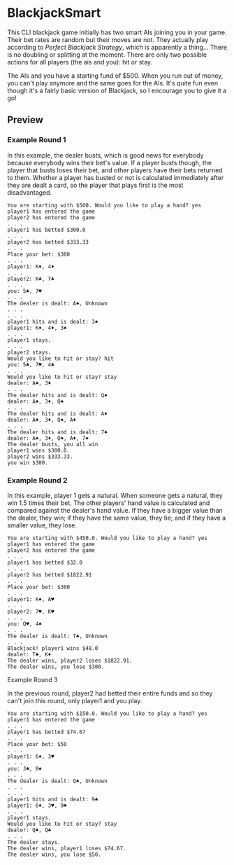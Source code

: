 # BlackjackSmart

This CLI blackjack game initially has two smart AIs joining you in your game. Their bet rates are random but their moves are not.
They actually play according to _Perfect Blackjack Strategy_, which is apparently a thing... There is no doubling or splitting at the moment. There are only two possible actions for all players (the ais and you): hit or stay.

The AIs and you have a starting fund of $500. When you run out of money, you can't play anymore and the same goes for the AIs. It's quite fun even though it's a fairly basic version of Blackjack, so I encourage you to give it a go!

## Preview

### Example Round 1

In this example, the dealer busts, which is good news for everybody because everybody wins their bet's value. If a player busts though, the player that busts loses their bet, and other players have their bets returned to them. Whether a player has busted or not is calculated immediately after they are dealt a card, so the player that plays first is the most disadvantaged.

```
You are starting with $500. Would you like to play a hand? yes
player1 has entered the game
player2 has entered the game
. . .
player1 has betted $300.0
. . .
player2 has betted $333.33
. . .
Place your bet: $300
. . .
player1: K♦, 4♦
. . .
player2: K♣, T♣
. . .
you: 5♣, 7♥
. . .
The dealer is dealt: A♠, Unknown
. . .
. . .
player1 hits and is dealt: 3♠
player1: K♦, 4♦, 3♠
. . .
player1 stays.
. . .
player2 stays.
Would you like to hit or stay? hit
you: 5♣, 7♥, 4♣
. . .
Would you like to hit or stay? stay
dealer: A♠, 3♦
. . .
The dealer hits and is dealt: Q♠
dealer: A♠, 3♦, Q♠
. . .
The dealer hits and is dealt: A♦
dealer: A♠, 3♦, Q♠, A♦
. . .
The dealer hits and is dealt: 7♠
dealer: A♠, 3♦, Q♠, A♦, 7♠
The dealer busts, you all win
player1 wins $300.0.
player2 wins $333.33.
you win $300.
```

### Example Round 2

In this example, player 1 gets a natural. When someone gets a natural, they win 1.5 times their bet. The other players' hand value is calculated and compared against the dealer's hand value. If they have a bigger value than the dealer, they win; if they have the same value, they tie; and if they have a smaller value, they lose.

```
You are starting with $450.0. Would you like to play a hand? yes
player1 has entered the game
player2 has entered the game
. . .
player1 has betted $32.0
. . .
player2 has betted $1822.91
. . .
Place your bet: $300
. . .
player1: K♠, A♥
. . .
player2: 7♥, K♥
. . .
you: Q♥, 4♠
. . .
The dealer is dealt: T♣, Unknown
. . .
Blackjack! player1 wins $48.0
dealer: T♣, K♦
The dealer wins, player2 loses $1822.91.
The dealer wins, you lose $300.
```

Example Round 3

In the previous round, player2 had betted their entire funds and so they can't join this round, only player1 and you play.

```
You are starting with $150.0. Would you like to play a hand? yes
player1 has entered the game
. . .
player1 has betted $74.67
. . .
Place your bet: $50 
. . .
player1: 6♦, 3♥
. . .
you: J♣, 8♠
. . .
The dealer is dealt: Q♠, Unknown
. . .
. . .
player1 hits and is dealt: 9♣
player1: 6♦, 3♥, 9♣
. . .
player1 stays.
Would you like to hit or stay? stay
dealer: Q♠, Q♣
. . .
The dealer stays.
The dealer wins, player1 loses $74.67.
The dealer wins, you lose $50.
```